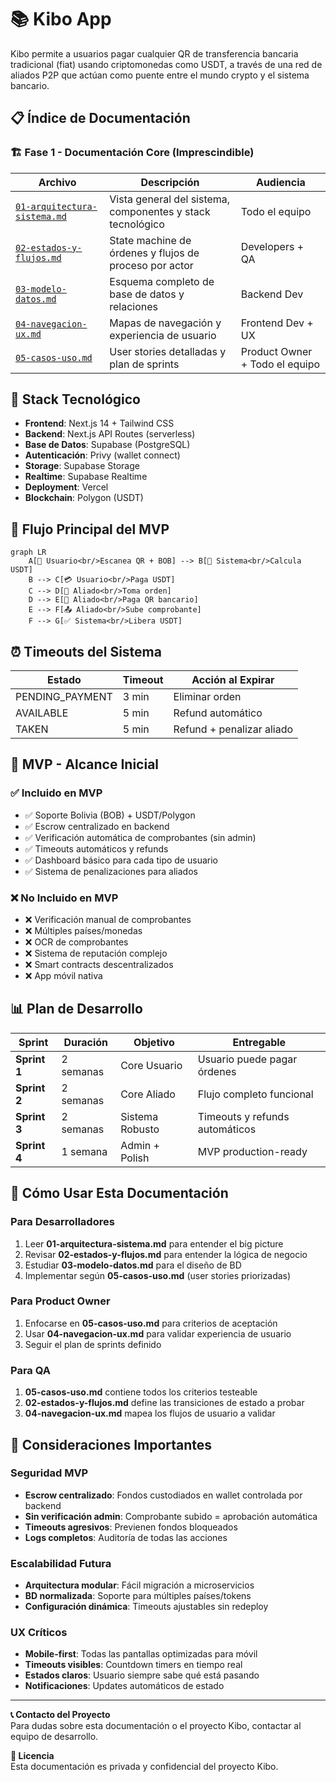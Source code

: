 # 📚 Kibo App

Kibo permite a usuarios pagar cualquier QR de transferencia bancaria tradicional (fiat) usando criptomonedas como USDT, a través de una red de aliados P2P que actúan como puente entre el mundo crypto y el sistema bancario.

## 📋 **Índice de Documentación**

### **🏗️ Fase 1 - Documentación Core (Imprescindible)**

| Archivo | Descripción | Audiencia |
|---------|-------------|-----------|
| [`01-arquitectura-sistema.md`](./01-arquitectura-sistema.md) | Vista general del sistema, componentes y stack tecnológico | Todo el equipo |
| [`02-estados-y-flujos.md`](./02-estados-y-flujos.md) | State machine de órdenes y flujos de proceso por actor | Developers + QA |
| [`03-modelo-datos.md`](./03-modelo-datos.md) | Esquema completo de base de datos y relaciones | Backend Dev |
| [`04-navegacion-ux.md`](./04-navegacion-ux.md) | Mapas de navegación y experiencia de usuario | Frontend Dev + UX |
| [`05-casos-uso.md`](./05-casos-uso.md) | User stories detalladas y plan de sprints | Product Owner + Todo el equipo |

## 🚀 **Stack Tecnológico**

- **Frontend**: Next.js 14 + Tailwind CSS
- **Backend**: Next.js API Routes (serverless)
- **Base de Datos**: Supabase (PostgreSQL)
- **Autenticación**: Privy (wallet connect)
- **Storage**: Supabase Storage
- **Realtime**: Supabase Realtime
- **Deployment**: Vercel
- **Blockchain**: Polygon (USDT)

## 🔄 **Flujo Principal del MVP**

```mermaid
graph LR
    A[👤 Usuario<br/>Escanea QR + BOB] --> B[💱 Sistema<br/>Calcula USDT]
    B --> C[💳 Usuario<br/>Paga USDT]
    C --> D[🤝 Aliado<br/>Toma orden]
    D --> E[🏦 Aliado<br/>Paga QR bancario]
    E --> F[📤 Aliado<br/>Sube comprobante]
    F --> G[✅ Sistema<br/>Libera USDT]
```

## ⏰ **Timeouts del Sistema**

| Estado | Timeout | Acción al Expirar |
|--------|---------|-------------------|
| PENDING_PAYMENT | 3 min | Eliminar orden |
| AVAILABLE | 5 min | Refund automático |
| TAKEN | 5 min | Refund + penalizar aliado |

## 🎯 **MVP - Alcance Inicial**

### **✅ Incluido en MVP**
- ✅ Soporte Bolivia (BOB) + USDT/Polygon
- ✅ Escrow centralizado en backend
- ✅ Verificación automática de comprobantes (sin admin)
- ✅ Timeouts automáticos y refunds
- ✅ Dashboard básico para cada tipo de usuario
- ✅ Sistema de penalizaciones para aliados

### **❌ No Incluido en MVP**
- ❌ Verificación manual de comprobantes
- ❌ Múltiples países/monedas
- ❌ OCR de comprobantes
- ❌ Sistema de reputación complejo
- ❌ Smart contracts descentralizados
- ❌ App móvil nativa

## 📊 **Plan de Desarrollo**

| Sprint | Duración | Objetivo | Entregable |
|--------|----------|----------|------------|
| **Sprint 1** | 2 semanas | Core Usuario | Usuario puede pagar órdenes |
| **Sprint 2** | 2 semanas | Core Aliado | Flujo completo funcional |
| **Sprint 3** | 2 semanas | Sistema Robusto | Timeouts y refunds automáticos |
| **Sprint 4** | 1 semana | Admin + Polish | MVP production-ready |

## 🔧 **Cómo Usar Esta Documentación**

### **Para Desarrolladores**
1. Leer **01-arquitectura-sistema.md** para entender el big picture
2. Revisar **02-estados-y-flujos.md** para entender la lógica de negocio
3. Estudiar **03-modelo-datos.md** para el diseño de BD
4. Implementar según **05-casos-uso.md** (user stories priorizadas)

### **Para Product Owner**
1. Enfocarse en **05-casos-uso.md** para criterios de aceptación
2. Usar **04-navegacion-ux.md** para validar experiencia de usuario
3. Seguir el plan de sprints definido

### **Para QA**
1. **05-casos-uso.md** contiene todos los criterios testeable
2. **02-estados-y-flujos.md** define las transiciones de estado a probar
3. **04-navegacion-ux.md** mapea los flujos de usuario a validar

## 🚨 **Consideraciones Importantes**

### **Seguridad MVP**
- **Escrow centralizado**: Fondos custodiados en wallet controlada por backend
- **Sin verificación admin**: Comprobante subido = aprobación automática
- **Timeouts agresivos**: Previenen fondos bloqueados
- **Logs completos**: Auditoría de todas las acciones

### **Escalabilidad Futura**
- **Arquitectura modular**: Fácil migración a microservicios
- **BD normalizada**: Soporte para múltiples países/tokens
- **Configuración dinámica**: Timeouts ajustables sin redeploy

### **UX Críticos**
- **Mobile-first**: Todas las pantallas optimizadas para móvil
- **Timeouts visibles**: Countdown timers en tiempo real
- **Estados claros**: Usuario siempre sabe qué está pasando
- **Notificaciones**: Updates automáticos de estado

---

**📞 Contacto del Proyecto**  
Para dudas sobre esta documentación o el proyecto Kibo, contactar al equipo de desarrollo.

**📄 Licencia**  
Esta documentación es privada y confidencial del proyecto Kibo.
